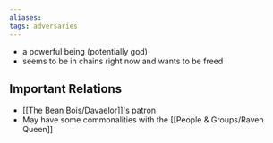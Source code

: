 ```yaml
---
aliases: 
tags: adversaries
---
```


* a powerful being (potentially god)
* seems to be in chains right now and wants to be freed

## Important Relations
* [[The Bean Bois/Davaelor]]'s patron
* May have some commonalities with the [[People & Groups/Raven Queen]]
